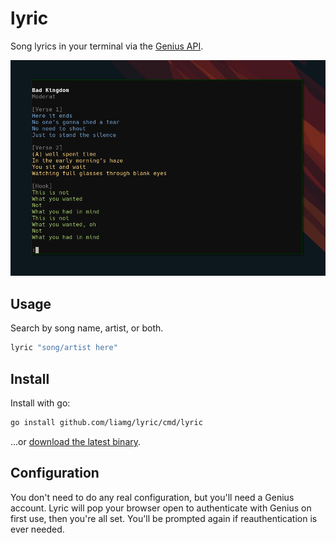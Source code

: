 # lyric

Song lyrics in your terminal via the [Genius API](https://docs.genius.com).

![screenshot](screenshot.png)

## Usage

Search by song name, artist, or both.

```bash
lyric "song/artist here"
```

## Install

Install with go:

```bash
go install github.com/liamg/lyric/cmd/lyric
```

...or [download the latest binary](https://github.com/liamg/lyric/releases/latest).

## Configuration

You don't need to do any real configuration, but you'll need a Genius account. Lyric will pop your browser open to authenticate with Genius on first use, then you're all set. You'll be prompted again if reauthentication is ever needed.
